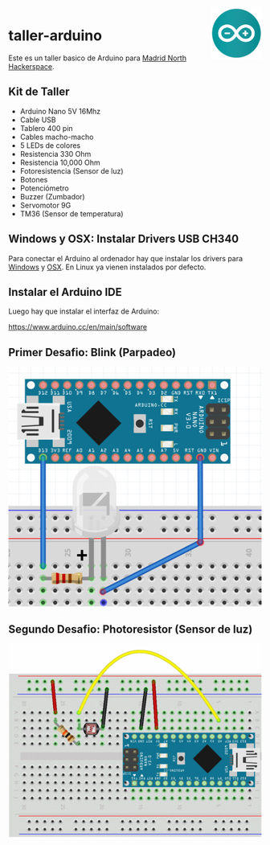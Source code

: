 <img src="img/arduino.svg" width="100" align="right"/>

# taller-arduino

Este es un taller basico de Arduino para [Madrid North Hackerspace](https://twitter.com/northhackers).

## Kit de Taller

- Arduino Nano 5V 16Mhz
- Cable USB
- Tablero 400 pin
- Cables macho-macho
- 5 LEDs de colores
- Resistencia 330 Ohm
- Resistencia 10,000 Ohm
- Fotoresistencia (Sensor de luz)
- Botones
- Potenciómetro
- Buzzer (Zumbador)
- Servomotor 9G
- TM36 (Sensor de temperatura)

## Windows y OSX: Instalar Drivers USB CH340

Para conectar el Arduino al ordenador hay que instalar los drivers para [Windows](drivers/CH340%20windows.zip) y [OSX](drivers/CH34x_Install_V1.3.pkg). En Linux ya vienen instalados por defecto.

## Instalar el Arduino IDE

Luego hay que instalar el interfaz de Arduino:

https://www.arduino.cc/en/main/software

## Primer Desafio: Blink (Parpadeo)

![img/1.blink.png](img/1.blink.png)

## Segundo Desafio: Photoresistor (Sensor de luz)

![img/2.photoresistor.png](img/2.photoresistor.png)




